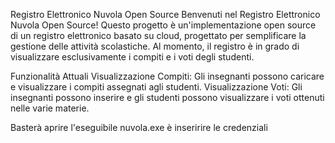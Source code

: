 
Registro Elettronico Nuvola Open Source
Benvenuti nel Registro Elettronico Nuvola Open Source! Questo progetto è un'implementazione open source di un registro elettronico basato su cloud, progettato per semplificare la gestione delle attività scolastiche. Al momento, il registro è in grado di visualizzare esclusivamente i compiti e i voti degli studenti.

Funzionalità Attuali
Visualizzazione Compiti: Gli insegnanti possono caricare e visualizzare i compiti assegnati agli studenti.
Visualizzazione Voti: Gli insegnanti possono inserire e gli studenti possono visualizzare i voti ottenuti nelle varie materie.

Basterà aprire l'eseguibile nuvola.exe è inseririre le credenziali
